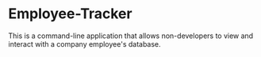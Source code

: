 # Employee-Tracker
This is a command-line application that allows non-developers to view and interact with a company employee's database.
